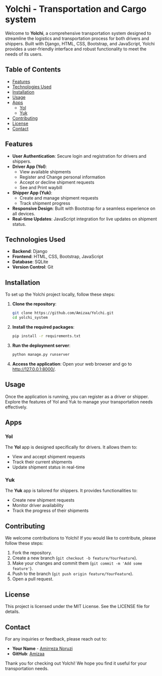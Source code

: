 # Yolchi - Transportation and Cargo system


Welcome to **Yolchi**, a comprehensive transportation system designed to streamline the logistics and transportation process for both drivers and shippers. Built with Django, HTML, CSS, Bootstrap, and JavaScript, Yolchi provides a user-friendly interface and robust functionality to meet the needs of its users.

## Table of Contents

- [Features](#features)
- [Technologies Used](#technologies-used)
- [Installation](#installation)
- [Usage](#usage)
- [Apps](#apps)
  - [Yol](#yol)
  - [Yuk](#yuk)
- [Contributing](#contributing)
- [License](#license)
- [Contact](#contact)

## Features

- **User  Authentication**: Secure login and registration for drivers and shippers.
- **Driver App (Yol)**: 
  - View available shipments
  - Register and Change personal information
  - Accept or decline shipment requests
  - See and Print waybill
- **Shipper App (Yuk)**: 
  - Create and manage shipment requests
  - Track shipment progress
- **Responsive Design**: Built with Bootstrap for a seamless experience on all devices.
- **Real-time Updates**: JavaScript integration for live updates on shipment status.

## Technologies Used

- **Backend**: Django
- **Frontend**: HTML, CSS, Bootstrap, JavaScript
- **Database**: SQLite
- **Version Control**: Git

## Installation

To set up the Yolchi project locally, follow these steps:

1. **Clone the repository**:
   ```bash
   git clone https://github.com/Amizaa/Yolchi.git
   cd yolchi_system

2. **Install the required packages**:
   ```bash
   pip install -r requirements.txt

3. **Run the deployment server**:
    ```bash
    python manage.py runserver

4. **Access the application**:
Open your web browser and go to http://127.0.0.1:8000/.

## Usage

Once the application is running, you can register as a driver or shipper. Explore the features of Yol and Yuk to manage your transportation needs effectively.

## Apps

### Yol

The **Yol** app is designed specifically for drivers. It allows them to:

- View and accept shipment requests
- Track their current shipments
- Update shipment status in real-time

### Yuk

The **Yuk** app is tailored for shippers. It provides functionalities to:

- Create new shipment requests
- Monitor driver availability
- Track the progress of their shipments

## Contributing

We welcome contributions to Yolchi! If you would like to contribute, please follow these steps:

1. Fork the repository.
2. Create a new branch (`git checkout -b feature/YourFeature`).
3. Make your changes and commit them (`git commit -m 'Add some feature'`).
4. Push to the branch (`git push origin feature/YourFeature`).
5. Open a pull request.

## License

This project is licensed under the MIT License. See the LICENSE file for details.

## Contact

For any inquiries or feedback, please reach out to:

- **Your Name** - [Amirreza Noruzi](mailto:amirrezanoruziiii@gmail.com)
- **GitHub**: [Amizaa](https://github.com/Amizaa)

Thank you for checking out Yolchi! We hope you find it useful for your transportation needs.